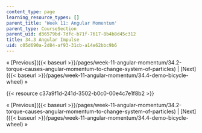 ```yaml
---
content_type: page
learning_resource_types: []
parent_title: 'Week 11: Angular Momentum'
parent_type: CourseSection
parent_uid: d36579bd-7dfc-b71f-7617-8b4b8d45c312
title: 34.3 Angular Impulse
uid: c05d690a-2d84-af93-31cb-a14e62bbc9b6
---
```


« [Previous]({{< baseurl >}}/pages/week-11-angular-momentum/34.2-torque-causes-angular-momentum-to-change-system-of-particles) | [Next]({{< baseurl >}}/pages/week-11-angular-momentum/34.4-demo-bicycle-wheel) »

{{< resource c37a9f1d-241d-3502-b0c0-00e4c7e1f8b2 >}}

« [Previous]({{< baseurl >}}/pages/week-11-angular-momentum/34.2-torque-causes-angular-momentum-to-change-system-of-particles) | [Next]({{< baseurl >}}/pages/week-11-angular-momentum/34.4-demo-bicycle-wheel) »
